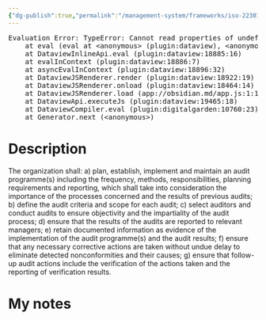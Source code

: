 ```yaml
---
{"dg-publish":true,"permalink":"/management-system/frameworks/iso-22301-2019/iso-22301-2019-9-2-2/","tags":["requirement"],"noteIcon":"1"}
---
```



<pre class="dataview dataview-error">Evaluation Error: TypeError: Cannot read properties of undefined (reading 'file')
    at eval (eval at &lt;anonymous&gt; (plugin:dataview), &lt;anonymous&gt;:3:24)
    at DataviewInlineApi.eval (plugin:dataview:18885:16)
    at evalInContext (plugin:dataview:18886:7)
    at asyncEvalInContext (plugin:dataview:18896:32)
    at DataviewJSRenderer.render (plugin:dataview:18922:19)
    at DataviewJSRenderer.onload (plugin:dataview:18464:14)
    at DataviewJSRenderer.load (app://obsidian.md/app.js:1:1214378)
    at DataviewApi.executeJs (plugin:dataview:19465:18)
    at DataviewCompiler.eval (plugin:digitalgarden:10760:23)
    at Generator.next (&lt;anonymous&gt;)</pre>

# Description

The organization shall: a) plan, establish, implement and maintain an audit programme(s) including the frequency, methods, responsibilities, planning requirements and reporting, which shall take into consideration the importance of the processes concerned and the results of previous audits; b) define the audit criteria and scope for each audit; c) select auditors and conduct audits to ensure objectivity and the impartiality of the audit process; d) ensure that the results of the audits are reported to relevant managers; e) retain documented information as evidence of the implementation of the audit programme(s) and the audit results; f) ensure that any necessary corrective actions are taken without undue delay to eliminate detected nonconformities and their causes; g) ensure that follow-up audit actions include the verification of the actions taken and the reporting of verification results. 

# My notes

